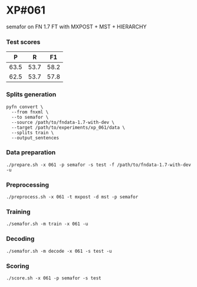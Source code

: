 # XP\#061

semafor on FN 1.7 FT with MXPOST + MST + HIERARCHY

### Test scores
| P | R | F1 |
| --- | --- | --- |
| 63.5 | 53.7 | 58.2 |
| 62.5 | 53.7 | 57.8 |

### Splits generation
```
pyfn convert \
  --from fnxml \
  --to semafor \
  --source /path/to/fndata-1.7-with-dev \
  --target /path/to/experiments/xp_061/data \
  --splits train \
  --output_sentences
```

### Data preparation
```
./prepare.sh -x 061 -p semafor -s test -f /path/to/fndata-1.7-with-dev -u
```

### Preprocessing
```
./preprocess.sh -x 061 -t mxpost -d mst -p semafor
```

### Training
```
./semafor.sh -m train -x 061 -u
```

### Decoding
```
./semafor.sh -m decode -x 061 -s test -u
```

### Scoring
```
./score.sh -x 061 -p semafor -s test
```
